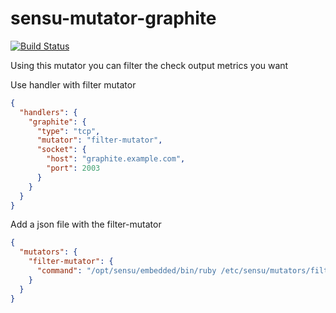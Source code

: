 # sensu-mutator-graphite
[![Build Status](https://travis-ci.org/sensu-plugins/sensu-plugins-sensu.svg?branch=master)](https://travis-ci.org/sensu-plugins/sensu-plugins-sensu)


Using this mutator you can filter the check output metrics you want

Use handler with filter mutator
```json
{
  "handlers": {
    "graphite": {
      "type": "tcp",
      "mutator": "filter-mutator",
      "socket": {
        "host": "graphite.example.com",
        "port": 2003
      }
    }
  }
}
```
Add a json file with the filter-mutator
```json
{
  "mutators": {
    "filter-mutator": {
      "command": "/opt/sensu/embedded/bin/ruby /etc/sensu/mutators/filter-mutator.rb --listtoinclude /etc/sensu/mutators/metricstoinclude.json"
    }
  }
}
```
